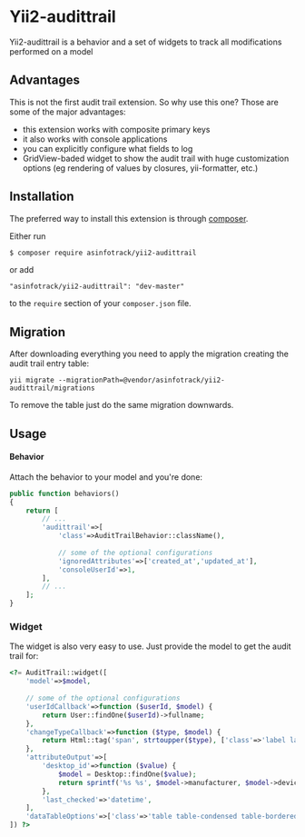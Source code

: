 # Yii2-audittrail
Yii2-audittrail is a behavior and a set of widgets to track all modifications performed on a model

## Advantages
This is not the first audit trail extension. So why use this one? Those are some of the major advantages:

* this extension works with composite primary keys
* it also works with console applications
* you can explicitly configure what fields to log
* GridView-baded widget to show the audit trail with huge customization options (eg rendering of values by closures, yii-formatter, etc.)

## Installation
The preferred way to install this extension is through [composer](http://getcomposer.org/download/).

Either run

```bash
$ composer require asinfotrack/yii2-audittrail
```

or add

```
"asinfotrack/yii2-audittrail": "dev-master"
```

to the `require` section of your `composer.json` file.


## Migration
	
After downloading everything you need to apply the migration creating the audit trail entry table:

	yii migrate --migrationPath=@vendor/asinfotrack/yii2-audittrail/migrations
	
To remove the table just do the same migration downwards.

## Usage

#### Behavior
Attach the behavior to your model and you're done:

```php
public function behaviors()
{
    return [
    	// ...
    	'audittrail'=>[
    		'class'=>AuditTrailBehavior::className(),
    		
    		// some of the optional configurations
    		'ignoredAttributes'=>['created_at','updated_at'],
    		'consoleUserId'=>1, 
    	],
    	// ...
    ];
}
```

### Widget
The widget is also very easy to use. Just provide the model to get the audit trail for:

```php
<?= AuditTrail::widget([
	'model'=>$model,
	
	// some of the optional configurations
	'userIdCallback'=>function ($userId, $model) {
 		return User::findOne($userId)->fullname;
	},
	'changeTypeCallback'=>function ($type, $model) {
		return Html::tag('span', strtoupper($type), ['class'=>'label label-info']);
	},
	'attributeOutput'=>[
		'desktop_id'=>function ($value) {
			$model = Desktop::findOne($value);
			return sprintf('%s %s', $model->manufacturer, $model->device_name);
		},
		'last_checked'=>'datetime',
	],
	'dataTableOptions'=>['class'=>'table table-condensed table-bordered'],
]) ?>
```
